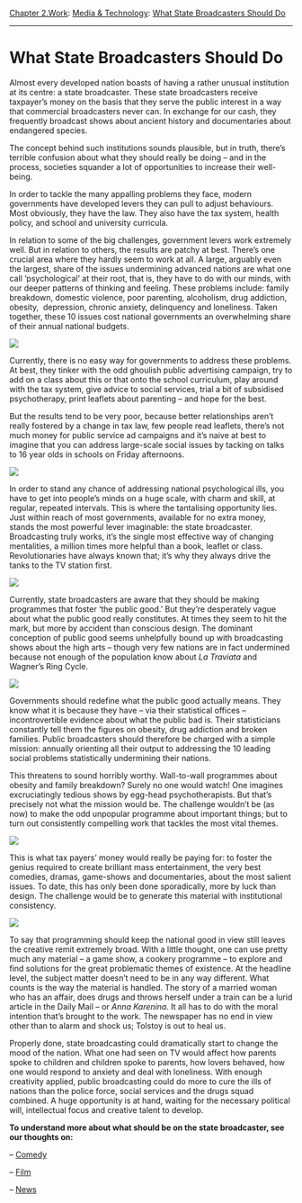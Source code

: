 [Chapter 2.Work](https://www.theschooloflife.com/thebookoflife/category/work/): [Media & Technology](https://www.theschooloflife.com/thebookoflife/category/work/media-and-technology/): [What State Broadcasters Should Do](https://www.theschooloflife.com/thebookoflife/the-state-broadcaster/)

* * *

# What State Broadcasters Should Do

Almost every developed nation boasts of having a rather unusual institution at its centre: a state broadcaster. These state broadcasters receive taxpayer’s money on the basis that they serve the public interest in a way that commercial broadcasters never can. In exchange for our cash, they frequently broadcast shows about ancient history and documentaries about endangered species.

The concept behind such institutions sounds plausible, but in truth, there’s terrible confusion about what they should really be doing – and in the process, societies squander a lot of opportunities to increase their well-being.

In order to tackle the many appalling problems they face, modern governments have developed levers they can pull to adjust behaviours. Most obviously, they have the law. They also have the tax system, health policy, and school and university curricula.

In relation to some of the big challenges, government levers work extremely well. But in relation to others, the results are patchy at best. There’s one crucial area where they hardly seem to work at all. A large, arguably even the largest, share of the issues undermining advanced nations are what one call ‘psychological’ at their root, that is, they have to do with our minds, with our deeper patterns of thinking and feeling. These problems include: family breakdown, domestic violence, poor parenting, alcoholism, drug addiction, obesity, &nbsp;depression, chronic anxiety, delinquency and loneliness. Taken together, these 10 issues cost national governments an overwhelming share of their annual national budgets.

![](https://c1.staticflickr.com/3/2763/4120236025_fac3949f45_b.jpg)

Currently, there is no easy way for governments to address these problems. At best, they tinker with the odd ghoulish public advertising campaign, try to add on a class about this or that onto the school curriculum, play around with the tax system, give advice to social services, trial a bit of subsidised psychotherapy, print leaflets about parenting – and hope for the best.

But the results tend to be very poor, because better relationships aren’t really fostered by a change in tax law, few people read leaflets, there’s not much money for public service ad campaigns and it’s naive at best to imagine that you can address large-scale social issues by tacking on talks to 16 year olds in schools on Friday afternoons.

![](http://bpec.org.uk/wp-content/uploads/2014/10/dc1.jpg)

In order to stand any chance of addressing national psychological ills, you have to get into people’s minds on a huge scale, with charm and skill, at regular, repeated intervals. This is where the tantalising opportunity lies. Just within reach of most governments, available for no extra money, stands the most powerful lever imaginable: the state broadcaster. Broadcasting truly works, it’s the single most effective way of changing mentalities, a million times more helpful than a book, leaflet or class. Revolutionaries have always known that; it’s why they always drive the tanks to the TV station first.

![](http://cdn.c.photoshelter.com/img-get/I0000T2AkqHQ4BOA/s/600/480/Egypt-Revolution-Day-05-024.jpg)

Currently, state broadcasters are aware that they should be making programmes that foster ‘the public good.’ But they’re desperately vague about what the public good really constitutes. At times they seem to hit the mark, but more by accident than conscious design. The dominant conception of public good seems unhelpfully bound up with broadcasting shows about the high arts – though very few nations are in fact undermined because not enough of the population know about _La Traviata_ and Wagner’s Ring Cycle.

![](http://1.bp.blogspot.com/-CUrqwpVpcMY/VMAbvd-_xXI/AAAAAAAAFL4/GmoI-kJd8LE/s1600/15_Tosca_eb_-750.jpg)

Governments should redefine what the public good actually means. They know what it is because they have – via their statistical offices – incontrovertible evidence about what the public bad is. Their statisticians constantly tell them the figures on obesity, drug addiction and broken families. Public broadcasters should therefore be charged with a simple mission: annually orienting all their output to addressing the 10 leading social problems statistically undermining their nations.

This threatens to sound horribly worthy. Wall-to-wall programmes about obesity and family breakdown? Surely no one would watch! One imagines excruciatingly tedious shows by egg-head psychotherapists. But that’s precisely not what the mission would be. The challenge wouldn’t be (as now) to make the odd unpopular programme about important things; but to turn out consistently compelling work that tackles the most vital themes.

![](http://images4.fanpop.com/image/photos/23500000/Jo-Frost-supernanny-23526604-624-351.jpg)

This is what tax payers’ money would really be paying for: to foster the genius required to create brilliant mass entertainment, the very best comedies, dramas, game-shows and documentaries, about the most salient issues. To date, this has only been done sporadically, more by luck than design. The challenge would be to generate this material with institutional consistency.

![](http://cf2.foodista.com/sites/default/files/styles/featured/public/field/image/jamie%20oliver_7.jpg)

To say that programming should keep the national good in view still leaves the creative remit extremely broad. With a little thought, one can use pretty much any material – a game show, a cookery programme – to explore and find solutions for the great problematic themes of existence. At the headline level, the subject matter doesn’t need to be in any way different. What counts is the way the material is handled. The story of a married woman who has an affair, does drugs and throws herself under a train can be a lurid article in the Daily Mail – or _Anna Karenina_. It all has to do with the moral intention that’s brought to the work. The newspaper has no end in view other than to alarm and shock us; Tolstoy is out to heal us.

Properly done, state broadcasting could dramatically start to change the mood of the nation. What one had seen on TV would affect how parents spoke to children and children spoke to parents, how lovers behaved, how one would respond to anxiety and deal with loneliness. With enough creativity applied, public broadcasting could do more to cure the ills of nations than the police force, social services and the drugs squad combined. A huge opportunity is at hand, waiting for the necessary political will, intellectual focus and creative talent to develop.

**To understand more about what should be on the state broadcaster, see our thoughts on:**

– [Comedy](http://www.thebookoflife.org/what-is-comedy-for/)

– [Film](http://www.thebookoflife.org/utopia-series-the-cinema-of-the-future/)

– [News](http://www.thebookoflife.org/utopia-series-the-news-of-the-future/)
